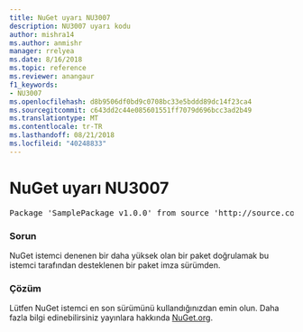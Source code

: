 ```yaml
---
title: NuGet uyarı NU3007
description: NU3007 uyarı kodu
author: mishra14
ms.author: anmishr
manager: rrelyea
ms.date: 8/16/2018
ms.topic: reference
ms.reviewer: anangaur
f1_keywords:
- NU3007
ms.openlocfilehash: d8b9506df0bd9c0708bc33e5bddd89dc14f23ca4
ms.sourcegitcommit: c643dd2c44e085601551ff7079d696bcc3ad2b49
ms.translationtype: MT
ms.contentlocale: tr-TR
ms.lasthandoff: 08/21/2018
ms.locfileid: "40248833"
---
```

# <a name="nuget-warning-nu3007"></a>NuGet uyarı NU3007

<pre>Package 'SamplePackage v1.0.0' from source 'http://source.com/index.json': The package signature format version is not supported. Updating your client may solve this problem.</pre>

### <a name="issue"></a>Sorun

NuGet istemci denenen bir daha yüksek olan bir paket doğrulamak bu istemci tarafından desteklenen bir paket imza sürümden.


### <a name="solution"></a>Çözüm

Lütfen NuGet istemci en son sürümünü kullandığınızdan emin olun. Daha fazla bilgi edinebilirsiniz yayınlara hakkında [NuGet.org](https://www.nuget.org/downloads).


